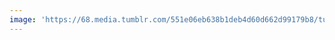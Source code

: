 ```yaml
---
image: 'https://68.media.tumblr.com/551e06eb638b1deb4d60d662d99179b8/tumblr_n9e2fkhXRw1tbdx3so1_r1_1280.jpg'
---
```

